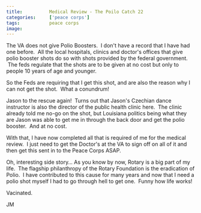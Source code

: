 ```yaml
---
title:			Medical Review - The Poilo Catch 22
categories:		['peace corps']
tags:			peace corps
image:			
---
```


The VA does not give Polio Boosters.  I don't have a record that I have had one before.  All the local hospitals, clinics and doctor's offices that give polio booster shots do so with shots provided by the federal government.  The feds regulate that the shots are to be given at no cost but only to people 10 years of age and younger.

So the Feds are requiring that I get this shot, and are also the reason why I can not get the shot.  What a conundrum!

Jason to the rescue again!  Turns out that Jason's Czechian dance instructor is also the director of the public health clinic here.  The clinic already told me no-go on the shot, but Louisiana politics being what they are Jason was able to get me in through the back door and get the polio booster.  And at no cost.

With that, I have now completed all that is required of me for the medical review.  I just need to get the Doctor's at the VA to sign off on all of it and then get this sent in to the Peace Corps ASAP.

Oh, interesting side story… As you know by now, Rotary is a big part of my life.  The flagship philanthropy of the Rotary Foundation is the eradication of Polio.  I have contributed to this cause for many years and now that I need a polio shot myself I had to go through hell to get one.  Funny how life works!

Vacinated.

JM

